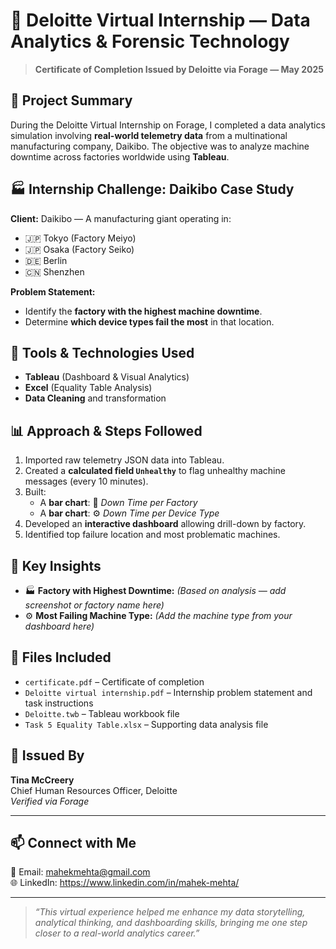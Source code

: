 # 💼 Deloitte Virtual Internship — Data Analytics & Forensic Technology

> **Certificate of Completion Issued by Deloitte via Forage — May 2025**

## 🧠 Project Summary

During the Deloitte Virtual Internship on Forage, I completed a data analytics simulation involving **real-world telemetry data** from a multinational manufacturing company, Daikibo. The objective was to analyze machine downtime across factories worldwide using **Tableau**.

## 🏭 Internship Challenge: Daikibo Case Study

**Client:** Daikibo — A manufacturing giant operating in:
- 🇯🇵 Tokyo (Factory Meiyo)
- 🇯🇵 Osaka (Factory Seiko)
- 🇩🇪 Berlin
- 🇨🇳 Shenzhen

**Problem Statement:**
- Identify the **factory with the highest machine downtime**.
- Determine **which device types fail the most** in that location.

## 🔧 Tools & Technologies Used
- **Tableau** (Dashboard & Visual Analytics)
- **Excel** (Equality Table Analysis)
- **Data Cleaning** and transformation

## 📊 Approach & Steps Followed

1. Imported raw telemetry JSON data into Tableau.
2. Created a **calculated field `Unhealthy`** to flag unhealthy machine messages (every 10 minutes).
3. Built:
   - A **bar chart**: 📍 *Down Time per Factory*
   - A **bar chart**: ⚙️ *Down Time per Device Type*
4. Developed an **interactive dashboard** allowing drill-down by factory.
5. Identified top failure location and most problematic machines.

## 📌 Key Insights

- 🏭 **Factory with Highest Downtime:** *(Based on analysis — add screenshot or factory name here)*
- ⚙️ **Most Failing Machine Type:** *(Add the machine type from your dashboard here)*


## 📑 Files Included

- `certificate.pdf` – Certificate of completion
- `Deloitte virtual internship.pdf` – Internship problem statement and task instructions
- `Deloitte.twb` – Tableau workbook file
- `Task 5 Equality Table.xlsx` – Supporting data analysis file

## 🏅 Issued By

**Tina McCreery**  
Chief Human Resources Officer, Deloitte  
*Verified via Forage*

---

## 📫 Connect with Me

📧 Email: mahekmehta@gmail.com  
🌐 LinkedIn: https://www.linkedin.com/in/mahek-mehta/

---

> _“This virtual experience helped me enhance my data storytelling, analytical thinking, and dashboarding skills, bringing me one step closer to a real-world analytics career.”_

